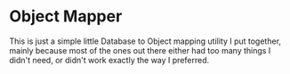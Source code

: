 Object Mapper
=========================

This is just a simple little Database to Object mapping
utility I put together, mainly because most of the ones
out there either had too many things I didn't need, or
didn't work exactly the way I preferred.
